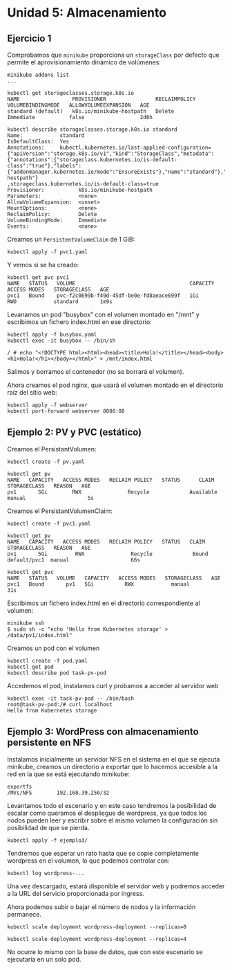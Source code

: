 # Unidad 5: Almacenamiento

## Ejercicio 1

Comprobamos que `minikube` proporciona un `storageClass` por defecto
que permite el aprovisionamiento dinámico de volúmenes:

```
minikube addons list
...

kubectl get storageclasses.storage.k8s.io 
NAME                 PROVISIONER                RECLAIMPOLICY   VOLUMEBINDINGMODE   ALLOWVOLUMEEXPANSION   AGE
standard (default)   k8s.io/minikube-hostpath   Delete          Immediate           false                  2d6h

kubectl describe storageclasses.storage.k8s.io standard 
Name:            standard
IsDefaultClass:  Yes
Annotations:     kubectl.kubernetes.io/last-applied-configuration={"apiVersion":"storage.k8s.io/v1","kind":"StorageClass","metadata":{"annotations":{"storageclass.kubernetes.io/is-default-class":"true"},"labels":{"addonmanager.kubernetes.io/mode":"EnsureExists"},"name":"standard"},"provisioner":"k8s.io/minikube-hostpath"}
,storageclass.kubernetes.io/is-default-class=true
Provisioner:           k8s.io/minikube-hostpath
Parameters:            <none>
AllowVolumeExpansion:  <unset>
MountOptions:          <none>
ReclaimPolicy:         Delete
VolumeBindingMode:     Immediate
Events:                <none>
```

Creamos un `PersistentVolumeClaim` de 1 GiB:

```
kubectl apply -f pvc1.yaml
```

Y vemos si se ha creado:

```
kubectl get pvc pvc1 
NAME   STATUS   VOLUME                                     CAPACITY   ACCESS MODES   STORAGECLASS   AGE
pvc1   Bound    pvc-f2c0699b-f49d-45df-be0e-fd8aeace699f   1Gi        RWO            standard       1m9s
```

Levanamos un pod "busybox" con el volumen montado en "/mnt" y
escribimos un fichero index.html en ese directorio:

```
kubectl apply -f busybox.yaml
kubectl exec -it busybox -- /bin/sh

/ # echo "<!DOCTYPE html><html><head><title>Hola!</title></head><body><h1>Hola!</h1></body></html>" > /mnt/index.html
```

Salimos y borramos el contenedor (no se borrará el volumen).

Ahora creamos el pod nginx, que usará el volumen montado en el
directorio raíz del sitio web:

```
kubectl apply -f webserver
kubectl port-forward webserver 8080:80
```

## Ejemplo 2: PV y PVC (estático)

Creamos el PersistantVolumen:

    kubectl create -f pv.yaml

    kubectl get pv
    NAME   CAPACITY   ACCESS MODES   RECLAIM POLICY   STATUS      CLAIM   STORAGECLASS   REASON   AGE
    pv1       5Gi        RWX               Recycle             Available         manual                    5s

Creamos el PersistantVolumenClaim:

    kubectl create -f pvc1.yaml

    kubectl get pv          
    NAME   CAPACITY   ACCESS MODES   RECLAIM POLICY   STATUS   CLAIM          STORAGECLASS   REASON   AGE
    pv1       5Gi         RWX               Recycle             Bound       default/pvc1  manual                    66s
    
    kubectl get pvc
    NAME   STATUS   VOLUME   CAPACITY   ACCESS MODES   STORAGECLASS   AGE
    pvc1   Bound       pv1   5Gi          RWX            manual           31s

Escribimos un fichero index.html en el directorio correspondiente al volumen:

    minikube ssh                           
    $ sudo sh -c "echo 'Hello from Kubernetes storage' > /data/pv1/index.html"

Creamos un pod con el volumen

    kubectl create -f pod.yaml
    kubectl get pod
    kubectl describe pod task-pv-pod

Accedemos el pod, instalamos curl y probamos a acceder al servidor web

    kubectl exec -it task-pv-pod -- /bin/bash
    root@task-pv-pod:/# curl localhost
    Hello from Kubernetes storage

## Ejemplo 3: WordPress con almacenamiento persistente en NFS

Instalamos inicialmente un servidor NFS en el sistema en el que se
ejecuta minikube, creamos un directorio a exportar que lo hacemos
accesible a la red en la que se está ejecutando minikube:

```
exportfs 
/MVs/NFS      	192.168.39.250/32
```

Levantamos todo el  escenario y en este caso tendremos la posibilidad
de escalar como queramos el despliegue de wordpress, ya que todos los
nodos pueden leer y escribir sobre el mismo volumen la configuración
sin posibilidad de que se pierda.

    kubectl apply -f ejemplo3/
	
Tendremos que esperar un rato hasta que se copie completamente
wordpress en el volumen, lo que podemos controlar con:

    kubectl log wordpress-...
	
Una vez descargado, estará disponible el servidor web y podremos
acceder a la URL del servicio proporcionada por ingress.

Ahora podemos subir o bajar el número de nodos y la información
permanece.

    kubectl scale deployment wordpress-deployment --replicas=0
	
    kubectl scale deployment wordpress-deployment --replicas=4
	
No ocurre lo mismo con la base de datos, que con este escenario se
ejecutaría en un solo pod.
